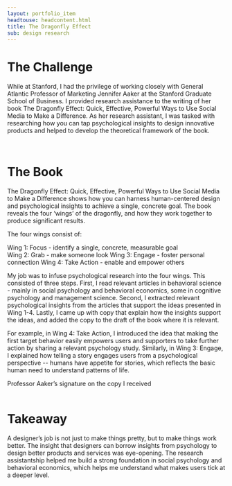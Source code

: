 ```yaml
---
layout: portfolio_item
headtouse: headcontent.html
title: The Dragonfly Effect
sub: design research
---
```

# The Challenge

While at Stanford, I had the privilege of working closely with General Atlantic Professor of Marketing Jennifer Aaker at the Stanford Graduate School of Business. I provided research assistance to the writing of her book The Dragonfly Effect: Quick, Effective, Powerful Ways to Use Social Media to Make a Difference. As her research assistant, I was tasked with researching how you can tap psychological insights to design innovative products and helped to develop the theoretical framework of the book.  

<br>

# The Book
 
The Dragonfly Effect: Quick, Effective, Powerful Ways to Use Social Media to Make a Difference shows how you can harness human-centered design and psychological insights to achieve a single, concrete goal. The book reveals the four ‘wings’ of the dragonfly, and how they work together to produce significant results. 

<div class="dragonflyeffect"></div>

The four wings consist of:  

Wing 1: Focus - identify a single, concrete, measurable goal  
Wing 2: Grab - make someone look 
Wing 3: Engage - foster personal connection 
Wing 4: Take Action - enable and empower others 

My job was to infuse psychological research into the four wings. This consisted of three steps. 
First, I read relevant articles in behavioral science - mainly in social psychology and behavioral economics, some in cognitive psychology and management science. Second, I extracted relevant psychological insights from the articles that support the ideas presented in Wing 1-4.   Lastly, I came up with copy that explain how the insights support the ideas, and added the copy to the draft of the book where it is relevant.     

For example, in Wing 4: Take Action, I introduced the idea that making the first target behavior easily empowers users and supporters to take further action by sharing a relevant psychology study. Similarly, in Wing 3: Engage, I explained how telling a story engages users from a psychological perspective -- humans have appetite for stories, which reflects the basic human need to understand patterns of life.   


<div class="aaker"></div>
<div class="dfly">Professor Aaker’s signature on the copy I received</div>

<br>

# Takeaway  

A designer’s job is not just to make things pretty, but to make things work better. The insight that designers can borrow insights from psychology to design better products and services was eye-opening. The research assistantship helped me build a strong foundation in social psychology and behavioral economics, which helps me understand what makes users tick at a deeper level. 


